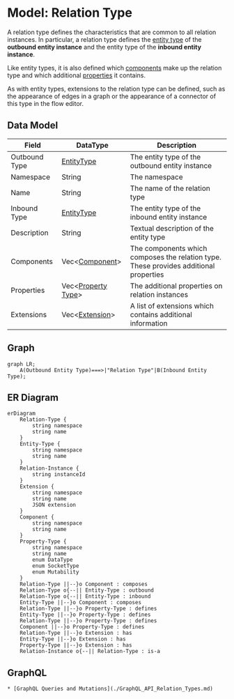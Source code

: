 # Model: Relation Type

A relation type defines the characteristics that are common to all relation instances. In particular, a relation type
defines the [entity type](./Model_Entity_Type.md) of the **outbound entity instance** and the entity type of the
**inbound entity instance**.

Like entity types, it is also defined which [components](./Model_Component.md) make up the relation type and which
additional [properties](./Model_Property_Type.md) it contains.

As with entity types, extensions to the relation type can be defined, such as the appearance of edges in a graph or the
appearance of a connector of this type in the flow editor.

## Data Model

| Field         | DataType                                       | Description                                                                           |
|---------------|------------------------------------------------|---------------------------------------------------------------------------------------|
| Outbound Type | [EntityType](./Model_Entity_Type.md)           | The entity type of the outbound entity instance                                       |
| Namespace     | String                                         | The namespace                                                                         |
| Name          | String                                         | The name of the relation type                                                         |
| Inbound Type  | [EntityType](./Model_Entity_Type.md)           | The entity type of the inbound entity instance                                        |
| Description   | String                                         | Textual description of the entity type                                                |
| Components    | Vec<[Component](./Model_Component.md)>         | The components which composes the relation type. These provides additional properties |
| Properties    | Vec<[Property Type](./Model_Property_Type.md)> | The additional properties on relation instances                                       |
| Extensions    | Vec<[Extension](./Model_Extension.md)>         | A list of extensions which contains additional information                            |

## Graph

```mermaid
graph LR;
    A(Outbound Entity Type)===>|"Relation Type"|B(Inbound Entity Type);
```

## ER Diagram

```mermaid
erDiagram
    Relation-Type {
        string namespace
        string name
    }
    Entity-Type {
        string namespace
        string name
    }
    Relation-Instance {
        string instanceId
    }
    Extension {
        string namespace
        string name
        JSON extension
    }
    Component {
        string namespace
        string name
    }
    Property-Type {
        string namespace
        string name
        enum DataType
        enum SocketType
        enum Mutability
    }
    Relation-Type ||--}o Component : composes
    Relation-Type o{--|| Entity-Type : outbound
    Relation-Type o{--|| Entity-Type : inbound
    Entity-Type ||--}o Component : composes
    Relation-Type ||--}o Property-Type : defines
    Entity-Type ||--}o Property-Type : defines
    Relation-Type ||--}o Property-Type : defines
    Component ||--}o Property-Type : defines
    Relation-Type ||--}o Extension : has
    Entity-Type ||--}o Extension : has
    Property-Type ||--}o Extension : has
    Relation-Instance o{--|| Relation-Type : is-a
```

## GraphQL

```admonish tip "GraphQL"
* [GraphQL Queries and Mutations](./GraphQL_API_Relation_Types.md)
```
